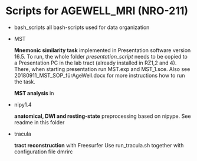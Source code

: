 # Scripts for AGEWELL_MRI (NRO-211)

* bash_scripts
  all bash-scripts used for data organization

* MST
  
  **Mnemonic similarity task** implemented in Presentation software version 16.5.
  To run, the whole folder *presentation_script* needs to be copied to a Presentation PC in the lab tract (already installed in RZ1,2 and 4).
  There, when starting presentation run MST.exp and MST_1.sce. Also see 20180911_MST_SOP_fürAgeWell.docx for more instructions how to run the task.

  **MST analysis** in 

* nipy1.4

  **anatomical, DWI and resting-state** preprocessing based on nipype.
  See readme in this folder

* tracula
  
  **tract reconstruction** with Freesurfer
  Use run_tracula.sh together with configuration file dmrirc
